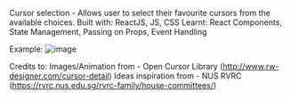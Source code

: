 Cursor selection - Allows user to select their favourite cursors from the available choices.
Built with: ReactJS, JS, CSS
Learnt:
React Components, State Management, Passing on Props, Event Handling

Example:
![image](https://github.com/Fastumkj/cursorselection/assets/95695039/3492db6a-f670-4489-aa3a-78f694cc89fc)

Credits to:
Images/Animation from - Open Cursor Library (http://www.rw-designer.com/cursor-detail)
Ideas inspiration from - NUS RVRC (https://rvrc.nus.edu.sg/rvrc-family/house-committees/)
